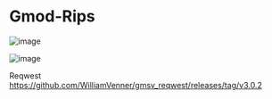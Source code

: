 # Gmod-Rips
![image](https://user-images.githubusercontent.com/62381889/220168720-6e7f0b5f-5956-40fa-88f5-d4d3f9daf747.png)

![image](https://user-images.githubusercontent.com/62381889/220168738-5868d495-9888-42c9-859f-47a12550f95d.png)

Reqwest 
https://github.com/WilliamVenner/gmsv_reqwest/releases/tag/v3.0.2
